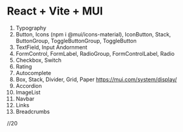 # React + Vite + MUI

1. Typography
2. Button, Icons (npm i @mui/icons-material), IconButton, Stack, ButtonGroup, ToggleButtonGroup, ToggleButton
3. TextField, Input Andornment
4. FormControl, FormLabel, RadioGroup, FormControlLabel, Radio
5. Checkbox, Switch
6. Rating
7. Autocomplete
8. Box, Stack, Divider, Grid, Paper    https://mui.com/system/display/
9. Accordion
10. ImageList
11. Navbar
12. Links
13. Breadcrumbs

//20

